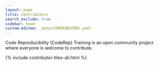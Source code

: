 ```yaml
---
layout: page
title: Contributors
search_exclude: true
sidebar: team
custom-editme: _data/CONTRIBUTORS.yaml
---
```

Code Reproducibility (CodeRep) Training is an open community project where everyone is welcome to contribute.

{% include contributor-tiles-all.html %}
